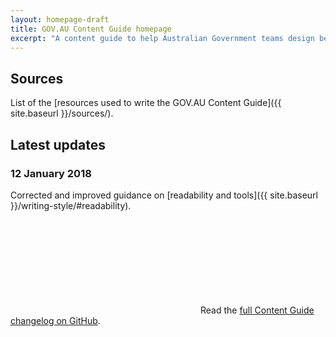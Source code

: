 ```yaml
---
layout: homepage-draft
title: GOV.AU Content Guide homepage
excerpt: "A content guide to help Australian Government teams design better content. Learn how to structure content, write in plain English and create accessible content."
---
```


## Sources

List of the [resources used to write the GOV.AU Content Guide]({{ site.baseurl }}/sources/).

## Latest updates

### 12 January 2018

Corrected and improved guidance on [readability and tools]({{ site.baseurl }}/writing-style/#readability).

<p>
<svg class="icon-inline fa-github" role="img" title="GitHub icon" aria-labelledby="fa-github-alt-source">
<title id="fa-github-alt-source" lang="en">GitHub icon</title>
<use xlink:href="{% asset_path spritesheet.svg %}#fa-github"/>
</svg> Read the <a href="https://github.com/govau/content-guide/blob/master/CHANGELOG.md" rel="external">full Content Guide changelog on GitHub</a>.
</p>
